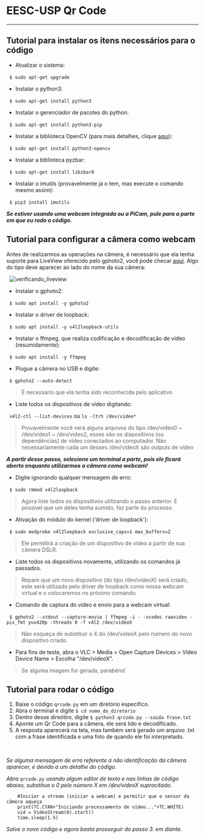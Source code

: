 # EESC-USP Qr Code
---
## Tutorial para instalar os itens necessários para o código
* Atualizar o sistema:


&nbsp;
`$ sudo apt-get upgrade`
* Instalar o python3:


&nbsp;
`$ sudo apt-get install python3`
* Instalar o gerenciador de pacotes do python:


&nbsp;
`$ sudo apt-get install python3-pip`
* Instalar a biblioteca OpenCV (para mais detalhes, clique [aqui](https://docs.opencv.org/master/d2/de6/tutorial_py_setup_in_ubuntu.html)):


&nbsp;
`$ sudo apt-get install python3-opencv`

* Instalar a biblioteca pyzbar:


&nbsp;
`$ sudo apt-get install libzbar0`

* Instalar o imutils (provavelmente já o tem, mas execute o comando mesmo assim):


&nbsp;
`$ pip3 install imutils` 

***Se estiver usando uma webcam integrada ou a PiCam, pule para a parte em que eu rodo o código.***

## Tutorial para configurar a câmera como webcam

Antes de realizarmos as operações na câmera, é necessário que ela tenha suporte para LiveView oferecido pelo gphoto2, você pode checar [aqui](http://gphoto.org/proj/libgphoto2/support.php). Algo do tipo deve aparecer ao lado do nome da sua câmera:



&nbsp;
![verificando_liveview](https://user-images.githubusercontent.com/61644143/114025462-8407b980-984b-11eb-954d-049cdc61de6e.png)

* Instalar o gphoto2:


&nbsp;
`$ sudo apt install -y gphoto2`
* Instalar o driver de loopback:


&nbsp;
`$ sudo apt install -y v4l2loopback-utils`
* Instalar o ffmpeg, que realiza codificação e decodificação de vídeo (resumidamente):


&nbsp;
`$ sudo apt install -y ffmpeg`
* Plugue a câmera no USB e digite:


&nbsp;
`$ gphoto2 --auto-detect`
> É necessário que ela tenha sido reconhecida pelo aplicativo
* Liste todos os dispositivos de vídeo digitando:


&nbsp;
`v4l2-ctl --list-devices` ou `ls -ltrh /dev/video*`
> Provavelmente você verá alguns arquivos do tipo /dev/video0 ~ /dev/video1 ~  /dev/video2, esses são os 
> dispositivos (ou dependências) de vídeo conectados ao computador. Não necessariamente cada um desses /dev/videoX são outputs de vídeo

***A partir desse passo, selecione um terminal a parte, pois ele ficará aberto enquanto utilizarmos a câmera como webcam!***

* Digite ignorando qualquer mensagem de erro: 


&nbsp;
`$ sudo rmmod v4l2loopback`
> Agora liste todos os dispositivos utilizando o passo anterior. É possível que um deles tenha sumido, faz parte do processo.

* Ativação do módulo do kernel ('driver de loopback'):


&nbsp;
`$ sudo modprobe v4l2loopback exclusive_caps=1 max_buffers=2`
> Ele permitirá a criação de um dispositivo de vídeo a partir de sua câmera DSLR.

* Liste todos os dispositivos novamente, utilizando os comandos já passados. 
> Repare que um novo dispositivo (do tipo /dev/videoX) será criado, este será utilizado pelo driver de loopback como nossa webcam virtual e o colocaremos no próximo comando. 

* Comando de captura do vídeo e envio para a webcam virtual:


&nbsp;
`$ gphoto2 --stdout --capture-movie | ffmpeg -i - -vcodec rawvideo -pix_fmt yuv420p -threads 0 -f v4l2 /dev/videoX`
> Não esqueça de substituir o X do /dev/videoX pelo número do novo dispositivo criado. 

* Para fins de teste, abra o VLC > Media > Open Capture Devices > Video Device Name > Escolha "/dev/videoX". 
> Se alguma imagem for gerada, parabéns!


## Tutorial para rodar o código
1. Baixe o código `qrcode.py` em um diretório específico.
2. Abra o terminal e digite `$ cd nome_do_diretório`
3. Dentro desse direótiro, digite `$ python3 qrcode.py --saida frase.txt`
4. Aponte um Qr Code para a câmera, ele será lido e decodificado.
5. A resposta aparecerá na tela, mas também será gerado um arquivo .txt com a frase identificada e uma foto de quando ele foi interpretado.


&nbsp;


*Se alguma mensagem de erro referente a não identificação da câmera aparecer, é devido a um detalhe do código.*

*Abra `qrcode.py` usando algum editor de texto e nas linhas de código abaixo, substitua o 0 pelo número X em /dev/videoX supracitado.*
``` 
    #Iniciar a stream (iniciar a webcam) e permitir que o sensor da câmera aqueça
    print(TC.CYAN+"Iniciando processamento de vídeo..."+TC.WHITE)
    vid = VideoStream(0).start()
    time.sleep(1.5) 
```

*Salve o novo código e agora basta prosseguir do passo 3. em diante.*


    
   






 
